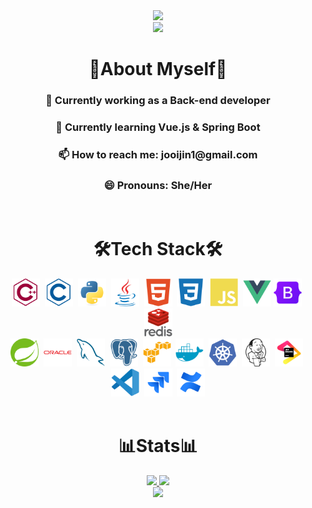 <div align="center">
<img src="https://capsule-render.vercel.app/api?type=waving&color=gradient&height=180&section=header&text=Ijin%Joo&fontSize=70&fontColor=FFFFFF" />
</div>
<div align="center">
  <!-- img src="https://media.giphy.com/media/wwg1suUiTbCY8H8vIA/giphy-downsized-large.gif" width="500"/ -->
  <img src="https://64.media.tumblr.com/3ba1aeed7bcfa03dc42d007263ab2165/4c6f9a69fe251481-4c/s400x600/47b13de4ed06836b8a1c74f6b66eab8c5c3e5a25.gif" width="200"/>
</div>
<div align="center"><h1><b>👾About Myself👾</b></h1></div>
<div align="center">
  <h3>🔭 Currently working as a Back-end developer</h3>
  <h3>🌱 Currently learning Vue.js & Spring Boot</h3>
  <h3>📫 How to reach me: jooijin1@gmail.com</h3>
  <h3>😄 Pronouns: She/Her</h3>
</div>
<br/>
<div align="center"><h1><b>🛠Tech Stack🛠</b></h1></div>
<div align="center">
<img src="https://github.com/devicons/devicon/blob/master/icons/cplusplus/cplusplus-line.svg" width="45" height="45"/>&nbsp;
<img src="https://github.com/devicons/devicon/blob/master/icons/c/c-line.svg" width="45" height="45"/>&nbsp;
<img src="https://github.com/devicons/devicon/blob/master/icons/python/python-original.svg" width="45" height="45"/>&nbsp; 
<img src="https://github.com/devicons/devicon/blob/master/icons/java/java-original.svg" width="45" height="45"/>&nbsp;
<img src="https://github.com/devicons/devicon/blob/master/icons/html5/html5-plain.svg" width="45" height="45"/>&nbsp;
<img src="https://github.com/devicons/devicon/blob/master/icons/css3/css3-plain.svg" width="45" height="45"/>&nbsp;
<img src="https://github.com/devicons/devicon/blob/master/icons/javascript/javascript-plain.svg" width="45" height="45"/>&nbsp; 
<img src="https://github.com/devicons/devicon/blob/master/icons/vuejs/vuejs-original.svg" width="45" height="45"/>
<img src="https://github.com/devicons/devicon/blob/master/icons/bootstrap/bootstrap-original.svg" width="45" height="45"/>&nbsp; 
<img src="https://github.com/devicons/devicon/blob/master/icons/redis/redis-original-wordmark.svg" width="45" height="45"/>
<br/>
<img src="https://github.com/devicons/devicon/blob/master/icons/spring/spring-original.svg" width="45" height="45"/>&nbsp;
<img src="https://github.com/devicons/devicon/blob/master/icons/oracle/oracle-original.svg" width="45" height="45"/>&nbsp;
<img src="https://github.com/devicons/devicon/blob/master/icons/mysql/mysql-plain.svg" width="45" height="45"/>&nbsp;
<img src="https://github.com/devicons/devicon/blob/master/icons/postgresql/postgresql-plain.svg" width="45" height="45"/>&nbsp;
<img src="https://github.com/devicons/devicon/blob/master/icons/amazonwebservices/amazonwebservices-original.svg" width="45" height="45"/>&nbsp;
<img src="https://github.com/devicons/devicon/blob/master/icons/docker/docker-plain.svg" width="45" height="45"/>&nbsp;
<img src="https://github.com/devicons/devicon/blob/master/icons/kubernetes/kubernetes-plain.svg" width="45" height="45"/>&nbsp;
<img src="https://github.com/devicons/devicon/blob/master/icons/jenkins/jenkins-line.svg" width="45" hegith="45"/>&nbsp;
<img src="https://github.com/devicons/devicon/blob/master/icons/jetbrains/jetbrains-original.svg" width="45" height="45"/>&nbsp;
<img src="https://github.com/devicons/devicon/blob/master/icons/vscode/vscode-original.svg" width="45" height="45"/>&nbsp;
<img src="https://github.com/devicons/devicon/blob/master/icons/jira/jira-original.svg" width="45" height="45"/>&nbsp;
<img src="https://github.com/devicons/devicon/blob/master/icons/confluence/confluence-original.svg" width="45" height="45"/>
</div>
<br/>
<div align="center"><h1><b>📊Stats📊</b></h1></div>
<div align="center">
  <a href="https://github.com/anuraghazra/github-readme-stats">
    <img src="https://github-readme-stats.vercel.app/api?username=jooijin&show_icons=true&theme=graywhite" height="175" />
  </a>
  <a href="https://github.com/anuraghazra/github-readme-stats">
    <img src="https://github-readme-stats.vercel.app/api/top-langs/?username=jooijin&layout=compact&theme=graywhite" height="175" />
  </a>
</div>
<div align="center">
  <a href="https://solved.ac/jooijin">
    <img src="http://mazassumnida.wtf/api/v2/generate_badge?boj=jooijin" height="175" />
  </a>
</div>
